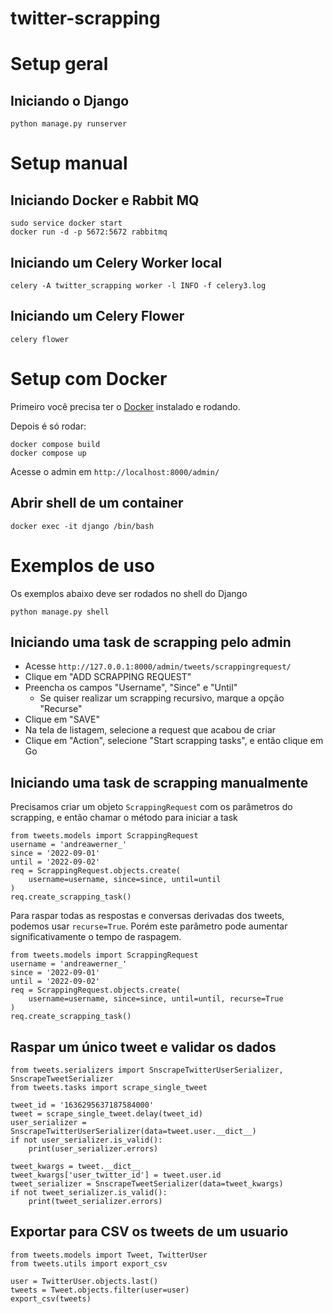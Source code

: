 # twitter-scrapping

# Setup geral

## Iniciando o Django
```
python manage.py runserver
```

# Setup manual

## Iniciando Docker e Rabbit MQ
```
sudo service docker start
docker run -d -p 5672:5672 rabbitmq
```

## Iniciando um Celery Worker local
```
celery -A twitter_scrapping worker -l INFO -f celery3.log
```

## Iniciando um Celery Flower
```
celery flower
```

# Setup com Docker

Primeiro você precisa ter o [Docker](https://docs.docker.com/engine/) instalado e rodando.

Depois é só rodar:

```
docker compose build
docker compose up
```

Acesse o admin em `http://localhost:8000/admin/`

## Abrir shell de um container
```
docker exec -it django /bin/bash
```

# Exemplos de uso

Os exemplos abaixo deve ser rodados no shell do Django
```
python manage.py shell
```

## Iniciando uma task de scrapping pelo admin

- Acesse `http://127.0.0.1:8000/admin/tweets/scrappingrequest/`
- Clique em "ADD SCRAPPING REQUEST"
- Preencha os campos "Username", "Since" e "Until"
    - Se quiser realizar um scrapping recursivo, marque a opção "Recurse"
- Clique em "SAVE"
- Na tela de listagem, selecione a request que acabou de criar
- Clique em "Action", selecione "Start scrapping tasks", e então clique em Go

## Iniciando uma task de scrapping manualmente

Precisamos criar um objeto `ScrappingRequest` com os parâmetros do scrapping, e então chamar o método para iniciar a task
```
from tweets.models import ScrappingRequest
username = 'andreawerner_'
since = '2022-09-01'
until = '2022-09-02'
req = ScrappingRequest.objects.create(
    username=username, since=since, until=until
)
req.create_scrapping_task()
```

Para raspar todas as respostas e conversas derivadas dos tweets, podemos usar `recurse=True`.
Porém este parâmetro pode aumentar significativamente o tempo de raspagem.
```
from tweets.models import ScrappingRequest
username = 'andreawerner_'
since = '2022-09-01'
until = '2022-09-02'
req = ScrappingRequest.objects.create(
    username=username, since=since, until=until, recurse=True
)
req.create_scrapping_task()
```

## Raspar um único tweet e validar os dados
```
from tweets.serializers import SnscrapeTwitterUserSerializer, SnscrapeTweetSerializer
from tweets.tasks import scrape_single_tweet

tweet_id = '1636295637187584000'
tweet = scrape_single_tweet.delay(tweet_id)
user_serializer = SnscrapeTwitterUserSerializer(data=tweet.user.__dict__)
if not user_serializer.is_valid():
    print(user_serializer.errors)

tweet_kwargs = tweet.__dict__
tweet_kwargs['user_twitter_id'] = tweet.user.id
tweet_serializer = SnscrapeTweetSerializer(data=tweet_kwargs)
if not tweet_serializer.is_valid():
    print(tweet_serializer.errors)
```

## Exportar para CSV os tweets de um usuario
```
from tweets.models import Tweet, TwitterUser
from tweets.utils import export_csv

user = TwitterUser.objects.last()
tweets = Tweet.objects.filter(user=user)
export_csv(tweets)
```